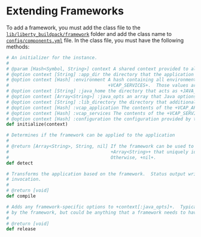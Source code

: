 # Extending Frameworks
To add a framework, you must add the class file to the [`lib/liberty_buildpack/framework`][] folder and add the class name to [`config/components.yml`][] file.  In the class file, you must have the following methods:

```ruby
# An initializer for the instance.
#
# @param [Hash<Symbol, String>] context A shared context provided to all components
# @option context [String] :app_dir the directory that the application exists in
# @option context [Hash] :environment A hash containing all environment variables except +VCAP_APPLICATION+ and
#                                     +VCAP_SERVICES+.  Those values are available separately in parsed form.
# @option context [String] :java_home the directory that acts as +JAVA_HOME+
# @option context [Array<String>] :java_opts an array that Java options can be added to
# @option context [String] :lib_directory the directory that additional libraries are placed in
# @option context [Hash] :vcap_application The contents of the +VCAP_APPLICATION+ environment variable
# @option context [Hash] :vcap_services The contents of the +VCAP_SERVICES+ environment variable
# @option context [Hash] :configuration the configuration provided by the user
def initialize(context)

# Determines if the framework can be applied to the application
#
# @return [Array<String>, String, nil] If the framework can be used to run the application, a +String+ or an
#                                      +Array<String>+ that uniquely identifies the framework (e.g. +java-opts+).
#                                      Otherwise, +nil+.
def detect

# Transforms the application based on the framework.  Status output written to +STDOUT+ is expected as part of this
# invocation.
#
# @return [void]
def compile

# Adds any framework-specific options to +context[:java_opts]+.  Typically this includes any JRE configuration required
# by the framework, but could be anything that a framework needs to have configured.
#
# @return [void]
def release
```

[`config/components.yml`]: ../config/components.yml
[`lib/liberty_buildpack/framework`]: ../lib/liberty_buildpack/framework
